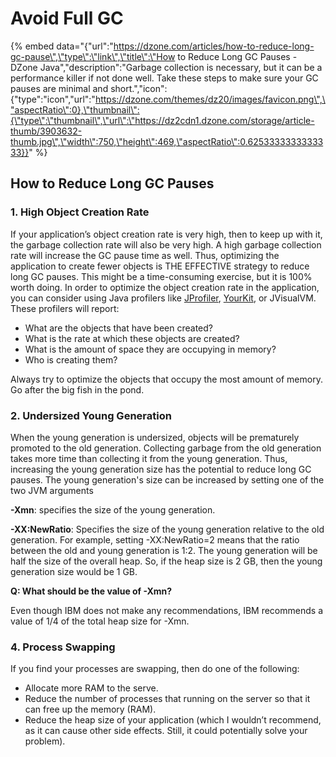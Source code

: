 # Avoid Full GC



{% embed data="{\"url\":\"https://dzone.com/articles/how-to-reduce-long-gc-pause\",\"type\":\"link\",\"title\":\"How to Reduce Long GC Pauses - DZone Java\",\"description\":\"Garbage collection is necessary, but it can be a performance killer if not done well. Take these steps to make sure your GC pauses are minimal and short.\",\"icon\":{\"type\":\"icon\",\"url\":\"https://dzone.com/themes/dz20/images/favicon.png\",\"aspectRatio\":0},\"thumbnail\":{\"type\":\"thumbnail\",\"url\":\"https://dz2cdn1.dzone.com/storage/article-thumb/3903632-thumb.jpg\",\"width\":750,\"height\":469,\"aspectRatio\":0.6253333333333333}}" %}

## How to Reduce Long GC Pauses

### 1. High Object Creation Rate

If your application’s object creation rate is very high, then to keep up with it, the garbage collection rate will also be very high. A high garbage collection rate will increase the GC pause time as well. Thus, optimizing the application to create fewer objects is THE EFFECTIVE strategy to reduce long GC pauses. This might be a time-consuming exercise, but it is 100% worth doing. In order to optimize the object creation rate in the application, you can consider using Java profilers like [JProfiler](https://www.ej-technologies.com/products/jprofiler/overview.html), [YourKit](https://yourkit.com/), or JVisualVM. These profilers will report:

* What are the objects that have been created?
* What is the rate at which these objects are created?
* What is the amount of space they are occupying in memory?
* Who is creating them?

Always try to optimize the objects that occupy the most amount of memory. Go after the big fish in the pond.

### 2. Undersized Young Generation

When the young generation is undersized, objects will be prematurely promoted to the old generation. Collecting garbage from the old generation takes more time than collecting it from the young generation. Thus, increasing the young generation size has the potential to reduce long GC pauses. The young generation's size can be increased by setting one of the two JVM arguments

**-Xmn**: specifies the size of the young generation.

**-XX:NewRatio**: Specifies the size of the young generation relative to the old generation. For example, setting -XX:NewRatio=2 means that the ratio between the old and young generation is 1:2. The young generation will be half the size of the overall heap. So, if the heap size is 2 GB, then the young generation size would be 1 GB.

  
**Q: What should be the value of -Xmn?**

Even though IBM does not make any recommendations, IBM recommends a value of 1/4 of the total heap size for -Xmn.



### 4. Process Swapping

If you find your processes are swapping, then do one of the following:

* Allocate more RAM to the serve.
* Reduce the number of processes that running on the server so that it can free up the memory \(RAM\).
* Reduce the heap size of your application \(which I wouldn’t recommend, as it can cause other side effects. Still, it could potentially solve your problem\).

